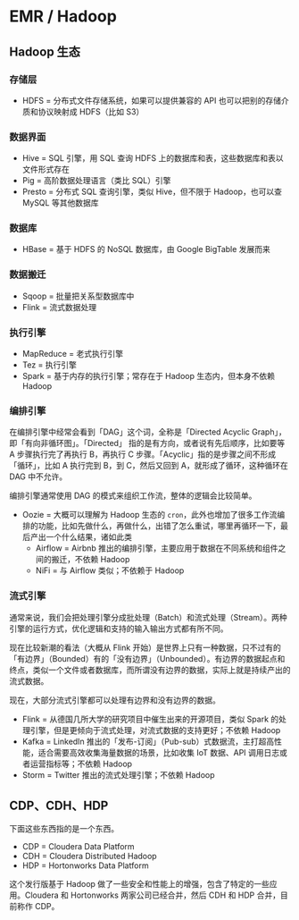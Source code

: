 # EMR / Hadoop


## Hadoop 生态

### 存储层

- HDFS = 分布式文件存储系统，如果可以提供兼容的 API 也可以把别的存储介质和协议映射成 HDFS（比如 S3）

### 数据界面

- Hive = SQL 引擎，用 SQL 查询 HDFS 上的数据库和表，这些数据库和表以文件形式存在
- Pig = 高阶数据处理语言（类比 SQL）引擎
- Presto = 分布式 SQL 查询引擎，类似 Hive，但不限于 Hadoop，也可以查 MySQL 等其他数据库

### 数据库

- HBase = 基于 HDFS 的 NoSQL 数据库，由 Google BigTable 发展而来

### 数据搬迁

- Sqoop = 批量把关系型数据库中
- Flink = 流式数据处理

### 执行引擎

- MapReduce = 老式执行引擎
- Tez = 执行引擎
- Spark = 基于内存的执行引擎；常存在于 Hadoop 生态内，但本身不依赖 Hadoop

### 编排引擎

在编排引擎中经常会看到「DAG」这个词，全称是「Directed Acyclic Graph」，即「有向非循环图」。「Directed」 指的是有方向，或者说有先后顺序，比如要等 A 步骤执行完了再执行 B，再执行 C 步骤。「Acyclic」指的是步骤之间不形成「循环」，比如 A 执行完到 B，到 C，然后又回到 A，就形成了循环，这种循环在 DAG 中不允许。

编排引擎通常使用 DAG 的模式来组织工作流，整体的逻辑会比较简单。

- Oozie = 大概可以理解为 Hadoop 生态的 `cron`，此外也增加了很多工作流编排的功能，比如先做什么，再做什么，出错了怎么重试，哪里再循环一下，最后产出一个什么结果，诸如此类
  - Airflow = Airbnb 推出的编排引擎，主要应用于数据在不同系统和组件之间的搬迁，不依赖 Hadoop
  - NiFi = 与 Airflow 类似；不依赖于 Hadoop

### 流式引擎

通常来说，我们会把处理引擎分成批处理（Batch）和流式处理（Stream）。两种引擎的运行方式，优化逻辑和支持的输入输出方式都有所不同。

现在比较新潮的看法（大概从 Flink 开始）是世界上只有一种数据，只不过有的「有边界」（Bounded）有的「没有边界」（Unbounded）。有边界的数据起点和终点，类似一个文件或者数据库，而所谓没有边界的数据，实际上就是持续产出的流式数据。

现在，大部分流式引擎都可以处理有边界和没有边界的数据。

- Flink = 从德国几所大学的研究项目中催生出来的开源项目，类似 Spark 的处理引擎，但是更倾向于流式处理，对流式数据的支持更好；不依赖 Hadoop
- Kafka = LinkedIn 推出的「发布-订阅」（Pub-sub）式数据流，主打超高性能，适合需要高效收集海量数据的场景，比如收集 IoT 数据、API 调用日志或者运营指标等；不依赖 Hadoop
- Storm = Twitter 推出的流式处理引擎；不依赖 Hadoop


## CDP、CDH、HDP

下面这些东西指的是一个东西。

- CDP = Cloudera Data Platform
- CDH = Cloudera Distributed Hadoop
- HDP = Hortonworks Data Platform

这个发行版基于 Hadoop 做了一些安全和性能上的增强，包含了特定的一些应用。Cloudera 和 Hortonworks 两家公司已经合并，然后 CDH 和 HDP 合并，目前称作 CDP。